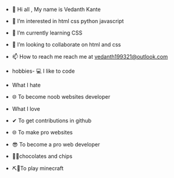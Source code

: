 


- 👋 Hi all , My name is Vedanth Kante
- 👀 I’m interested in html css python javascript
- 🌱 I’m currently learning CSS
- 💞️ I’m looking to collaborate on html and css
- 📫 How to reach me reach me at vedanth199321@outlook.com

-  hobbies-
💻  I like to code

-  What I hate
- 🌐 To become noob websites developer

- What I love
- ✔ To get contributions in github 
- 🌐 To make pro websites
- 😎 To become a pro web developer
- 🍫🍟chocolates and chips
- ⛏📍To play minecraft

<!---
vedanthkante/vedanthkante is a ✨ special ✨ repository because its `README.md` (this file) appears on your GitHub profile.
You can click the Preview link to take a look at your changes.
--->
